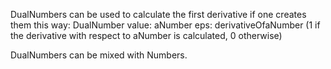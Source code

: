 DualNumbers can be used to calculate the first derivative if one  creates them this way:
	DualNumber value: aNumber eps:  derivativeOfaNumber (1 if the derivative with respect to aNumber is calculated, 0 otherwise)

DualNumbers can be mixed with Numbers.